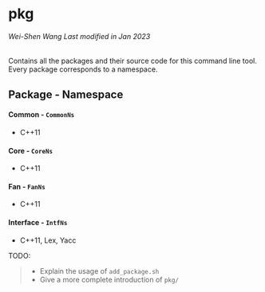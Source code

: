 # pkg
###### *Wei-Shen Wang Last modified in Jan 2023*

Contains all the packages and their source code for this command line tool. Every package corresponds to a namespace.

## Package - Namespace
#### Common - `CommonNs`
* C++11
#### Core - `CoreNs`
* C++11
#### Fan - `FanNs`
* C++11
#### Interface - `IntfNs`
* C++11, Lex, Yacc

TODO:
> * Explain the usage of `add_package.sh`
> * Give a more complete introduction of `pkg/`